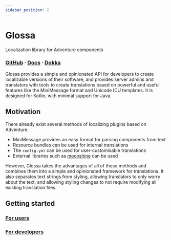 ```yaml
---
sidebar_position: 2
---
```


# Glossa

Localization library for Adventure components

### [GitHub](https://github.com/aecsocket/glossa) · [Docs](https://aecsocket.github.io/glossa) · [Dokka](https://aecsocket.github.io/glossa/dokka)

Glossa provides a simple and opinionated API for developers to create localizable versions of their software,
and provides server admins and translators with tools to create translations based on powerful and useful
features like the MiniMessage format and Unicode ICU templates. It is designed for Kotlin, with minimal support
for Java.

## Motivation

There already exist several methods of localizing plugins based on Adventure:
- MiniMessage provides an easy format for parsing components from text
- Resource bundles can be used for internal translations
- The `config.yml` can be used for user-customisable translations
- External libraries such as [moonshine](https://github.com/kyoripowered/moonshine) can be used

However, Glossa takes the advantages of all of these methods and combines them into a simple and opinionated
framework for translations. It also separates text strings from styling, allowing translators to only worry about
the text, and allowing styling changes to not require modifying all existing translation files.

## Getting started

### [For users](./format.md)

### [For developers](./api.md)
